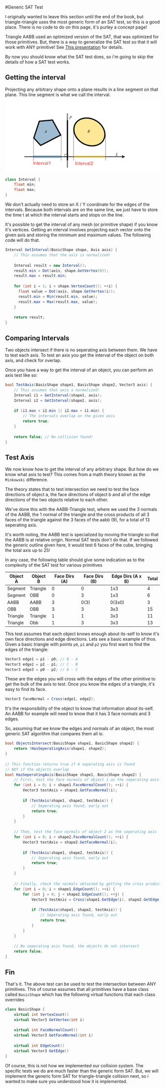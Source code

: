 #Generic SAT Test

I originally wanted to leave this section until the end of the book, but triangle-triangle uses the most generic form of an SAT test, so this is a good place. There is no code to do on this page, it's purley a concept page!

Triangle AABB used an optimized version of the SAT, that was optimized for those primitives. But, there is a way to generalize the SAT test so that it will work with ANY primitive! See [This presentation](../Sources/GDC08_Ericson_Physics_Tutorial_SAT.ppt) for details.

By now you should know what the SAT test does, so i'm going to skip the details of how a SAT test works.

## Getting the interval

Projecting any arbitrary shape onto a plane results in a line segment on that plane. This line segment is what we call the interval.  

![Interval](sat_intervals.png)

```cs
class Interval {
    float min;
    float max;
}
```

We don't actually need to store an X / Y coordinate for the edges of the intervals. Because both intervals are on the same line, we just have to store the time t at which the interval starts and stops on the line.

It's possible to get the interval of any mesh (or primitive shape) if you know it's vertices. Getting an interval involves projecting each vector onto the given axis and storing the minimum and maximum values.  The following code will do that.

```cs
Interval GetInterval(BasicShape shape, Axis axis) {
    // This assumes that the axis is normalized!
    
    Interval result = new Interval();
    result.min = Dot(axis, shape.GetVertex(0));
    result.max = result.min;
    
    for (int i = 1; i < shape.VertexCount(); ++i) {
      float value = Dot(axis, shape.GetVertex(i));
      result.min = Min(result.min, value);
      result.max = Max(result.max, value);
    }
    
    return result;
}
```

## Comparing Intervals

Two objects intersect if there is no seperating axis between them. We have to test each axis. To test an axis you get the interval of the object on both axis, and check for overlap.

Once you have a way to get the interval of an object, you can perform an axis test like so:

```cs
bool TestAxis(BasicShape shape1, BasicShape shape2, Vector3 axis) {
    // This assumes that axis s normalized!
    Interval i1 = GetInterval(shape1, axis);
    Interval i2 = GetInterval(shape2, axis);
    
    if (i1.max < i2.min || i2.max < i1.min) {
        // The intervals overlap on the given axis
        return true;
    }
    
    return false; // No collision found!
}
```

## Test Axis

We now know how to get the interval of any arbitrary shape. But how do we know what axis to test? This comes from a math theory known as the ```Minkowski``` difference. 

The theory states that to test intersection we need to test the face directions of object a, the face directions of object b and all of the edge directions of the two objects relative to each other. 

We've done this with the AABB-Triangle test, where we used the 3 normals of the AABB, the 1 normal of the triangle and the cross products of all 3 faces of the triangle against the 3 faces of the aabb (9), for a total of 13 seperating axis.

It's worth noting, the AABB test is specialized by moving the triangle so that the AABB is at relative origin. Normal SAT tests don't do that. If we followed the generic outline given here, it would test 6 faces of the cube, bringing the total axis up to 25!

In any case, the following table should give some indication as to the complexity of the SAT test for various primitives

| Object A | Object B | Face Dirs (A) | Face Dirs (B) | Edge Dirs (A x B) | Total |
| -- | -- | -- | -- | -- | -- |
| Segment | Triangle | 0 | 0 | 1x3 | 4 |
| Segment | OBB | 0 | 3 | 1x3 | 6 |
| AABB | AABB | 3| 0(3) | 0(3x0) | 3 |
| OBB | OBB | 3 | 3 | 3x3 | 15 |
| Triangle | Triangle | 1 | 1 | 3x3 | 11 |
| Triangle | Obb | 1 | 3 | 3x3 | 13 |

This test assumes that each object knows enough about its-self to know it's own face directions and edge directions. Lets see a basic example of thos. Given a basic triangle with points ```p0```, ```p1``` and ```p2``` you first want to find the edges of the triangle:

```cs
Vector3 edge1 = p1 - p0; // B - A
Vector3 edge2 = p2 - p1; // C - B
Vector3 edge3 = p0 - p2; // A - C
```

These are the edges you will cross with the edges of the other primitive to get the bulk of the axis to test. Once you know the edges of a triangle, it's easy to find its face.

```cs
Vector3 faceNormal = Cross(edge1, edge2);
```

It's the responsibility of the object to know that information about its-self. An AABB for example will need to know that it has 3 face normals and 3 edges.

So, assuming that we know the edges and normals of an object, the most generic SAT algorithm that compares them all is:

```cs
bool ObjectsIntersect(BasicShape shape1, BasicShape shape2) {
    return !HasSeperatingAxis(shape1, shape2);
}

// This function returns true if A seperating axis is found
// NOT if the objects overlap
bool HasSeperatingAxis(BasicShape shape1, BasicShape shape2) {
    // First, test the face normals of object 1 as the seperating axis
    for (int i = 0; i < shape1.FaceNormalCount(); ++i) {
        Vector3 testAxis = shape1.GetFaceNormal(i);
        
        if (TestAxis(shape1, shape2, testAxis)) {
            // Seperating axis found, early out
            return true;
        }
    }
    
    // Then, test the face normals of object 2 as the seperating axis
    for (int i = 0; i < shape2.FaceNormalCount(); ++i) {
        Vector3 testAxis = shape2.GetFaceNormal(i);
        
        if (TestAxis(shape1, shape2, testAxis)) {
            // Seperating axis found, early out
            return true;
        }
    }
    
    // Finally, check the normals obtained by getting the cross product of each shapes edges.
    for (int i = 0; i < shape1.EdgeCount(); ++i) {
        for (int j = 0; j < shape2.EdgeCount(); ++j) {
            Vector3 testAxis = Cross(shape1.GetEdge(i), shape2.GetEdge(j));
            
            if (TestAxis(shape1, shape2, testAxis)) {
                // Seperating axis found, early out
                return true;
            }
        }
    }
    
    // No seperating axis found, the objects do not intersect
    return false;
}
```

## Fin

That's it. The above test can be used to test the intersection between ANY primitives. This of course assumes that all primitives have a base class called ```BasicShape``` which has the following virtual functions that each class overrides

```cs
class BasicShape {
    virtual int VertexCount() 
    virtual Vector3 GetVertex(int i)
    
    virtual int FaceNormalCount()
    virtual Vector3 GetFaceNormal(int i)
    
    virtual int EdgeCount()
    virtual Vector3 GetEdge()
}
```

Of course, this is not how we implemented our collision system. The specific tests we do are much faster than the generic form SAT. But, we will implement the generic form SAT for triangle-triangle collision next, so i wanted to make sure you understood how it is implemented.